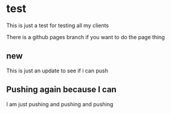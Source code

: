 # test
This is just a test for testing all my clients

There is a github pages branch if you want to do the page thing


## new
This is just an update to see if i can push


## Pushing again because I can
I am just pushing and pushing and pushing